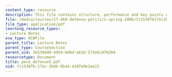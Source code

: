 ```yaml
---
content_type: resource
description: This file contains structure, performance and key points of defense industries.
file: /media/courses/17-460-defense-politics-spring-2006/7c1538fb17ec2b4b0ba4420fe0e2ee21_peco_defense5.pdf
file_type: application/pdf
learning_resource_types:
- Lecture Notes
ocw_type: OCWFile
parent_title: Lecture Notes
parent_type: CourseSection
parent_uid: 3e539d49-4954-bd0d-a63d-573e6c87b204
resourcetype: Document
title: peco_defense5.pdf
uid: 7c1538fb-17ec-2b4b-0ba4-420fe0e2ee21
---
```

